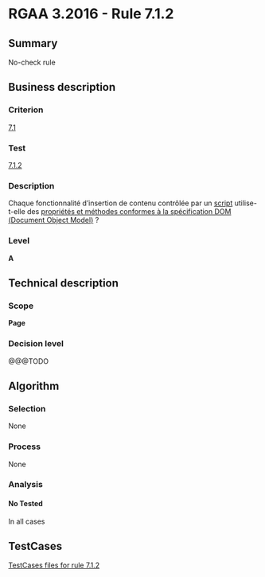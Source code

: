 # RGAA 3.2016 - Rule 7.1.2

## Summary
No-check rule


## Business description

### Criterion
[7.1](http://references.modernisation.gouv.fr/rgaa-accessibilite/criteres.html#crit-7-1)

### Test
[7.1.2](http://references.modernisation.gouv.fr/rgaa-accessibilite/criteres.html#test-7-1-2)

### Description
<div lang="fr">Chaque fonctionnalit&#xE9; d&#x2019;insertion de contenu contr&#xF4;l&#xE9;e par un <a href="http://references.modernisation.gouv.fr/rgaa-accessibilite/glossaire.html#script">script</a> utilise-t-elle des <a href="http://references.modernisation.gouv.fr/rgaa-accessibilite/glossaire.html#proprits-et-mthodes-conformes--la-spcification-dom">propri&#xE9;t&#xE9;s et m&#xE9;thodes conformes &#xE0; la sp&#xE9;cification DOM (<span lang="en">Document Object Model</span>)</a>&nbsp;?</div>

### Level
**A**


## Technical description

### Scope
**Page**

### Decision level
@@@TODO


## Algorithm

### Selection
None

### Process
None

### Analysis

#### No Tested
In all cases


##  TestCases

[TestCases files for rule 7.1.2](https://github.com/Asqatasun/Asqatasun/tree/RGAA_3.2016/rules/rules-rgaa3.2016/src/test/resources/testcases/rgaa32016/Rgaa32016Rule070102/)


